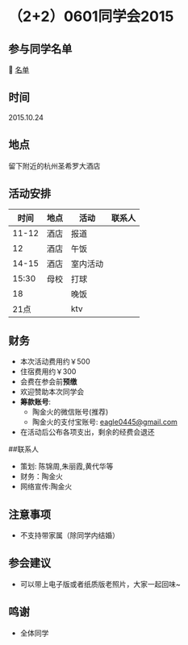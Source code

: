 # （2+2）0601同学会2015
## 参与同学名单
 :bell: [名单](statistics.md)

## 时间
2015.10.24

## 地点
留下附近的杭州圣希罗大酒店

## 活动安排
时间|地点|活动|联系人
---|---|---|---
11-12|酒店|报道|
12|酒店|午饭|
14-15|酒店|室内活动|
15:30|母校|打球|
18||晚饭|
21点||ktv|

## 财务
- 本次活动费用约￥500
- 住宿费用约￥300
- 会费在参会前**预缴**
- 欢迎赞助本次同学会
- **筹款账号**:
  - 陶金火的微信账号(推荐)
  - 陶金火的支付宝账号: eagle0445@gmail.com
- 在活动后公布各项支出，剩余的经费会退还

##联系人
- 策划: 陈锦周,朱丽霞,黄代华等
- 财务：陶金火
- 网络宣传:陶金火

## 注意事项
- 不支持带家属（除同学内结婚）

## 参会建议
- 可以带上电子版或者纸质版老照片，大家一起回味~

## 鸣谢
- 全体同学
